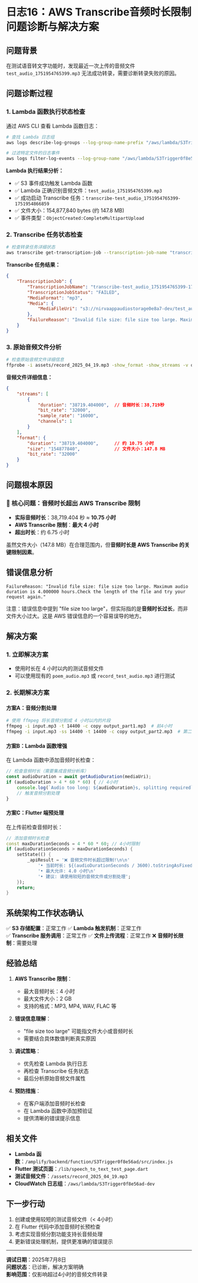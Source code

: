 # 日志16：AWS Transcribe音频时长限制问题诊断与解决方案

## 问题背景

在测试语音转文字功能时，发现最近一次上传的音频文件 `test_audio_1751954765399.mp3` 无法成功转录，需要诊断转录失败的原因。

## 问题诊断过程

### 1. Lambda 函数执行状态检查

通过 AWS CLI 查看 Lambda 函数日志：

```bash
# 查找 Lambda 日志组
aws logs describe-log-groups --log-group-name-prefix "/aws/lambda/S3Trigger" --region us-east-1

# 过滤特定文件的日志事件
aws logs filter-log-events --log-group-name "/aws/lambda/S3Trigger0f8e56ad-dev" --start-time 1751954000000 --region us-east-1 --filter-pattern "test_audio_1751954765399"
```

**Lambda 执行结果分析：**

- ✅ S3 事件成功触发 Lambda 函数
- ✅ Lambda 正确识别音频文件：`test_audio_1751954765399.mp3`
- ✅ 成功启动 Transcribe 任务：`transcribe-test_audio_1751954765399-1751954866859`
- ✅ 文件大小：154,877,840 bytes (约 147.8 MB)
- ✅ 事件类型：`ObjectCreated:CompleteMultipartUpload`

### 2. Transcribe 任务状态检查

```bash
# 检查转录任务详细状态
aws transcribe get-transcription-job --transcription-job-name "transcribe-test_audio_1751954765399-1751954866859" --region us-east-1
```

**Transcribe 任务结果：**

```json
{
    "TranscriptionJob": {
        "TranscriptionJobName": "transcribe-test_audio_1751954765399-1751954866859",
        "TranscriptionJobStatus": "FAILED",
        "MediaFormat": "mp3",
        "Media": {
            "MediaFileUri": "s3://nirvaappaudiostorage0e8a7-dev/test_audio_1751954765399.mp3"
        },
        "FailureReason": "Invalid file size: file size too large. Maximum audio duration is 4.000000 hours.Check the length of the file and try your request again."
    }
}
```

### 3. 原始音频文件分析

```bash
# 检查原始音频文件详细信息
ffprobe -i assets/record_2025_04_19.mp3 -show_format -show_streams -v quiet -of json
```

**音频文件详细信息：**

```json
{
    "streams": [
        {
            "duration": "38719.404000",  // 音频时长：38,719秒
            "bit_rate": "32000",
            "sample_rate": "16000",
            "channels": 1
        }
    ],
    "format": {
        "duration": "38719.404000",      // 约 10.75 小时
        "size": "154877840",             // 文件大小：147.8 MB
        "bit_rate": "32000"
    }
}
```

## 问题根本原因

### 🚨 核心问题：音频时长超出 AWS Transcribe 限制

- **实际音频时长**：38,719.404 秒 ≈ **10.75 小时**
- **AWS Transcribe 限制**：**最大 4 小时**
- **超出时长**：约 6.75 小时

虽然文件大小（147.8 MB）在合理范围内，但**音频时长是 AWS Transcribe 的关键限制因素**。

## 错误信息分析

```text
FailureReason: "Invalid file size: file size too large. Maximum audio duration is 4.000000 hours.Check the length of the file and try your request again."
```

注意：错误信息中提到 "file size too large"，但实际指的是**音频时长过长**，而非文件大小过大。这是 AWS 错误信息的一个容易误导的地方。

## 解决方案

### 1. 立即解决方案

- 使用时长在 4 小时以内的测试音频文件
- 可以使用现有的 `poem_audio.mp3` 或 `record_test_audio.mp3` 进行测试

### 2. 长期解决方案

#### 方案A：音频分割处理

```bash
# 使用 ffmpeg 将长音频分割成 4 小时以内的片段
ffmpeg -i input.mp3 -t 14400 -c copy output_part1.mp3  # 前4小时
ffmpeg -i input.mp3 -ss 14400 -t 14400 -c copy output_part2.mp3  # 第二个4小时
```

#### 方案B：Lambda 函数增强

在 Lambda 函数中添加音频时长检查：

```javascript
// 检查音频时长（需要集成音频分析库）
const audioDuration = await getAudioDuration(mediaUri);
if (audioDuration > 4 * 60 * 60) { // 4小时
    console.log(`Audio too long: ${audioDuration}s, splitting required`);
    // 触发音频分割处理
}
```

#### 方案C：Flutter 端预处理

在上传前检查音频时长：

```dart
// 添加音频时长检查
const maxDurationSeconds = 4 * 60 * 60; // 4小时限制
if (audioDurationSeconds > maxDurationSeconds) {
    setState(() {
        _apiResult = '❌ 音频文件时长超过限制!\n\n'
            '• 当前时长: ${(audioDurationSeconds / 3600).toStringAsFixed(2)} 小时\n'
            '• 最大允许: 4.0 小时\n'
            '• 建议: 请使用较短的音频文件或分割处理';
    });
    return;
}
```

## 系统架构工作状态确认

✅ **S3 存储配置**：正常工作
✅ **Lambda 触发机制**：正常工作  
✅ **Transcribe 服务调用**：正常工作
✅ **文件上传流程**：正常工作
❌ **音频时长限制**：需要处理

## 经验总结

1. **AWS Transcribe 限制**：
   - 最大音频时长：4 小时
   - 最大文件大小：2 GB
   - 支持的格式：MP3, MP4, WAV, FLAC 等

2. **错误信息理解**：
   - "file size too large" 可能指文件大小或音频时长
   - 需要结合具体数值判断真实原因

3. **调试策略**：
   - 优先检查 Lambda 执行日志
   - 再检查 Transcribe 任务状态
   - 最后分析原始音频文件属性

4. **预防措施**：
   - 在客户端添加音频时长检查
   - 在 Lambda 函数中添加预验证
   - 提供清晰的错误提示信息

## 相关文件

- **Lambda 函数**：`/amplify/backend/function/S3Trigger0f8e56ad/src/index.js`
- **Flutter 测试页面**：`/lib/speech_to_text_test_page.dart`
- **测试音频文件**：`/assets/record_2025_04_19.mp3`
- **CloudWatch 日志组**：`/aws/lambda/S3Trigger0f8e56ad-dev`

## 下一步行动

1. 创建或使用较短的测试音频文件（< 4小时）
2. 在 Flutter 代码中添加音频时长预检查
3. 考虑实现音频分割功能支持长音频处理
4. 更新错误处理机制，提供更准确的错误提示

---

**调试日期**：2025年7月8日  
**问题状态**：已诊断，解决方案明确  
**影响范围**：仅影响超过4小时的音频文件转录
